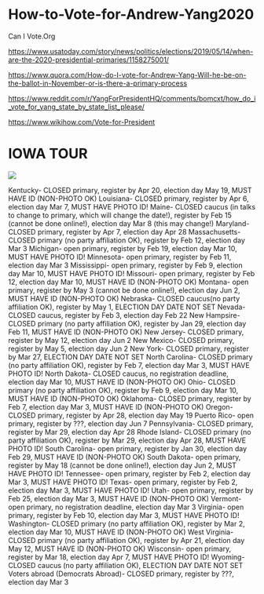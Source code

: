 # How-to-Vote-for-Andrew-Yang2020
Can I Vote.Org

https://www.usatoday.com/story/news/politics/elections/2019/05/14/when-are-the-2020-presidential-primaries/1158275001/

https://www.quora.com/How-do-I-vote-for-Andrew-Yang-Will-he-be-on-the-ballot-in-November-or-is-there-a-primary-process

https://www.reddit.com/r/YangForPresidentHQ/comments/bomcxt/how_do_i_vote_for_yang_state_by_state_list_please/

https://www.wikihow.com/Vote-for-President

# IOWA TOUR

![](https://upload.wikimedia.org/wikipedia/commons/thumb/6/66/Andrew_Yang_Iowa_Tour%2C_January_and_February_2020.png/1200px-Andrew_Yang_Iowa_Tour%2C_January_and_February_2020.png)

Kentucky- CLOSED primary, register by Apr 20, election day May 19, MUST HAVE ID (NON-PHOTO OK)
Louisiana- CLOSED primary, register by Apr 6, election day Mar 7, MUST HAVE PHOTO ID!
Maine- CLOSED caucus (in talks to change to primary, which will change the date!), register by Feb 15 (cannot be done online!), election day Mar 8 (this may change!)
Maryland- CLOSED primary, register by Apr 7, election day Apr 28
Massachusetts- CLOSED primary (no party affiliation OK), register by Feb 12, election day Mar 3
Michigan- open primary, register by Feb 19, election day Mar 10, MUST HAVE PHOTO ID!
Minnesota- open primary, register by Feb 11, election day Mar 3
Mississippi- open primary, register by Feb 9, election day Mar 10, MUST HAVE PHOTO ID!
Missouri- open primary, register by Feb 12, election day Mar 10, MUST HAVE ID (NON-PHOTO OK)
Montana- open primary, register by May 3 (cannot be done online!), election day Jun 2, MUST HAVE ID (NON-PHOTO OK)
Nebraska- CLOSED caucus(no party affiliation OK), register by May 1, ELECTION DAY DATE NOT SET
Nevada- CLOSED caucus, register by Feb 3, election day Feb 22
New Hampsire- CLOSED primary (no party affiliation OK), register by Jan 29, election day Feb 11, MUST HAVE ID (NON-PHOTO OK)
New Jersey- CLOSED primary, register by May 12, election day Jun 2
New Mexico- CLOSED primary, register by May 5, election day Jun 2
New York- CLOSED primary, register by Mar 27, ELECTION DAY DATE NOT SET
North Carolina- CLOSED primary (no party affiliation OK), register by Feb 7, election day Mar 3, MUST HAVE PHOTO ID!
North Dakota- CLOSED caucus, no registration deadline, election day Mar 10, MUST HAVE ID (NON-PHOTO OK)
Ohio- CLOSED primary (no party affiliation OK), register by Feb 9, election day Mar 10, MUST HAVE ID (NON-PHOTO OK)
Oklahoma- CLOSED primary, register by Feb 7, election day Mar 3, MUST HAVE ID (NON-PHOTO OK)
Oregon- CLOSED primary, register by Apr 28, election day May 19
Puerto Rico- open primary, register by ???, election day Jun 7
Pennsylvania- CLOSED primary, register by Mar 29, election day Apr 28
Rhode Island- CLOSED primary (no party affiliation OK), register by Mar 29, election day Apr 28, MUST HAVE PHOTO ID!
South Carolina- open primary, register by Jan 30, election day Feb 29, MUST HAVE ID (NON-PHOTO OK)
South Dakota- open primary, register by May 18 (cannot be done online!), election day Jun 2, MUST HAVE PHOTO ID!
Tennessee- open primary, register by Feb 2, election day Mar 3, MUST HAVE PHOTO ID!
Texas- open primary, register by Feb 2, election day Mar 3, MUST HAVE PHOTO ID!
Utah- open primary, register by Feb 25, election day Mar 3, MUST HAVE ID (NON-PHOTO OK)
Vermont- open primary, no registration deadline, election day Mar 3
Virginia- open primary, register by Feb 10, election day Mar 3, MUST HAVE PHOTO ID!
Washington- CLOSED primary (no party affiliation OK), register by Mar 2, election day Mar 10, MUST HAVE ID (NON-PHOTO OK)
West Virginia- CLOSED primary (no party affiliation OK), register by Apr 21, election day May 12, MUST HAVE ID (NON-PHOTO OK)
Wisconsin- open primary, register by Mar 18, election day Apr 7, MUST HAVE PHOTO ID!
Wyoming- CLOSED caucus (no party affiliation OK), ELECTION DAY DATE NOT SET
Voters abroad (Democrats Abroad)- CLOSED primary, register by ???, election day Mar 3
